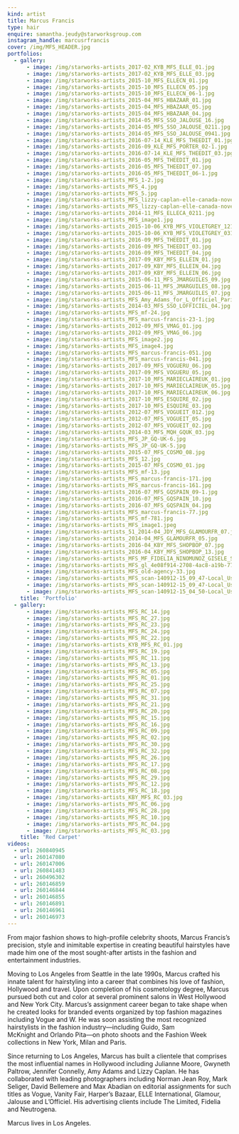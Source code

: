 ```yaml
---
kind: artist
title: Marcus Francis
type: hair
enquire: samantha.jeudy@starworksgroup.com
instagram_handle: marcusrfrancis
cover: /img/MFS_HEADER.jpg
portfolios:
  - gallery:
      - image: /img/starworks-artists_2017-02_KYB_MFS_ELLE_01.jpg
      - image: /img/starworks-artists_2017-02_KYB_MFS_ELLE_03.jpg
      - image: /img/starworks-artists_2015-10_MFS_ELLECN_01.jpg
      - image: /img/starworks-artists_2015-10_MFS_ELLECN_05.jpg
      - image: /img/starworks-artists_2015-10_MFS_ELLECN_06-1.jpg
      - image: /img/starworks-artists_2015-04_MFS_HBAZAAR_01.jpg
      - image: /img/starworks-artists_2015-04_MFS_HBAZAAR_05.jpg
      - image: /img/starworks-artists_2015-04_MFS_HBAZAAR_04.jpg
      - image: /img/starworks-artists_2014-05_MFS_SSO_JALOUSE_16.jpg
      - image: /img/starworks-artists_2014-05_MFS_SSO_JALOUSE_0211.jpg
      - image: /img/starworks-artists_2014-05_MFS_SSO_JALOUSE_0941.jpg
      - image: /img/starworks-artists_2016-07-14_KLE_MFS_THEEDIT_01.jpg
      - image: /img/starworks-artists_2016-09_KLE_MFS_PORTER_02-1.jpg
      - image: /img/starworks-artists_2016-07-14_KLE_MFS_THEEDIT_03.jpg
      - image: /img/starworks-artists_2016-05_MFS_THEEDIT_01.jpg
      - image: /img/starworks-artists_2016-05_MFS_THEEDIT_07.jpg
      - image: /img/starworks-artists_2016-05_MFS_THEEDIT_06-1.jpg
      - image: /img/starworks-artists_MFS_1-2.jpg
      - image: /img/starworks-artists_MFS_4.jpg
      - image: /img/starworks-artists_MFS_5.jpg
      - image: /img/starworks-artists_MFS_lizzy-caplan-elle-canada-november-2014-01.jpg
      - image: /img/starworks-artists_MFS_lizzy-caplan-elle-canada-november-2014-021.jpg
      - image: /img/starworks-artists_2014-11_MFS_ELLECA_0211.jpg
      - image: /img/starworks-artists_MFS_image1.jpg
      - image: /img/starworks-artists_2015-10-06_KYB_MFS_VIOLETGREY_121.jpg
      - image: /img/starworks-artists_2015-10-06_KYB_MFS_VIOLETGREY_031.jpg
      - image: /img/starworks-artists_2016-09_MFS_THEEDIT_01.jpg
      - image: /img/starworks-artists_2016-09_MFS_THEEDIT_03.jpg
      - image: /img/starworks-artists_2016-09_MFS_THEEDIT_04.jpg
      - image: /img/starworks-artists_2017-09_KBY_MFS_ELLEIN_01.jpg
      - image: /img/starworks-artists_2017-09_KBY_MFS_ELLEIN_04.jpg
      - image: /img/starworks-artists_2017-09_KBY_MFS_ELLEIN_06.jpg
      - image: /img/starworks-artists_2015-06-11_MFS_JMARGUILES_09.jpg
      - image: /img/starworks-artists_2015-06-11_MFS_JMARGUILES_08.jpg
      - image: /img/starworks-artists_2015-06-11_MFS_JMARGUILES_07.jpg
      - image: /img/starworks-artists_MFS_Amy_Adams_for_L_Officiel_Paris_February_2014_1.jpg
      - image: /img/starworks-artists_2014-03_MFS_SSO_LOFFICIEL_04.jpg
      - image: /img/starworks-artists_MFS_mf-24.jpg
      - image: /img/starworks-artists_MFS_marcus-francis-23-1.jpg
      - image: /img/starworks-artists_2012-09_MFS_VMAG_01.jpg
      - image: /img/starworks-artists_2012-09_MFS_VMAG_06.jpg
      - image: /img/starworks-artists_MFS_image2.jpg
      - image: /img/starworks-artists_MFS_image4.jpg
      - image: /img/starworks-artists_MFS_marcus-francis-051.jpg
      - image: /img/starworks-artists_MFS_marcus-francis-041.jpg
      - image: /img/starworks-artists_2017-09_MFS_VOGUERU_06.jpg
      - image: /img/starworks-artists_2017-09_MFS_VOGUERU_05.jpg
      - image: /img/starworks-artists_2017-10_MFS_MARIECLAIREUK_01.jpg
      - image: /img/starworks-artists_2017-10_MFS_MARIECLAIREUK_05.jpg
      - image: /img/starworks-artists_2017-10_MFS_MARIECLAIREUK_06.jpg
      - image: /img/starworks-artists_2017-10_MFS_ESQUIRE_02.jpg
      - image: /img/starworks-artists_2017-10_MFS_ESQUIRE_03.jpg
      - image: /img/starworks-artists_2012-07_MFS_VOGUEIT_012.jpg
      - image: /img/starworks-artists_2012-07_MFS_VOGUEIT_05.jpg
      - image: /img/starworks-artists_2012-07_MFS_VOGUEIT_02.jpg
      - image: /img/starworks-artists_2014-03_MFS_MQH_GQUK_03.jpg
      - image: /img/starworks-artists_MFS_JP_GQ-UK-6.jpg
      - image: /img/starworks-artists_MFS_JP_GQ-UK-5.jpg
      - image: /img/starworks-artists_2015-07_MFS_COSMO_08.jpg
      - image: /img/starworks-artists_MFS_12.jpg
      - image: /img/starworks-artists_2015-07_MFS_COSMO_01.jpg
      - image: /img/starworks-artists_MFS_mf-13.jpg
      - image: /img/starworks-artists_MFS_marcus-francis-171.jpg
      - image: /img/starworks-artists_MFS_marcus-francis-161.jpg
      - image: /img/starworks-artists_2016-07_MFS_GQSPAIN_09-1.jpg
      - image: /img/starworks-artists_2016-07_MFS_GQSPAIN_10.jpg
      - image: /img/starworks-artists_2016-07_MFS_GQSPAIN_04.jpg
      - image: /img/starworks-artists_MFS_marcus-francis-77.jpg
      - image: /img/starworks-artists_MFS_mf-781.jpg
      - image: /img/starworks-artists_MFS_image1.jpeg
      - image: /img/starworks-artists_51_2014-04_JDY_MFS_GLAMOURFR_07.jpg
      - image: /img/starworks-artists_2014-04_MFS_GLAMOURFR_05.jpg
      - image: /img/starworks-artists_2016-04_KBY_MFS_SHOPBOP_07.jpg
      - image: /img/starworks-artists_2016-04_KBY_MFS_SHOPBOP_13.jpg
      - image: /img/starworks-artists_MFS_MF_FIDELIA_NINOMUNOZ_GISELE_SUMMER_11.jpg
      - image: /img/starworks-artists_MFS_gl_4e08f914-2708-4ac8-a19b-77430a7a1917.jpg
      - image: /img/starworks-artists_MFS_old-agency-33.jpg
      - image: /img/starworks-artists_MFS_scan-140912-15_09_47-Local_User001.jpg
      - image: /img/starworks-artists_MFS_scan-140912-15_09_47-Local_User001-copy.jpg
      - image: /img/starworks-artists_MFS_scan-140912-15_04_50-Local_User001.jpg
    title: 'Portfolio'
  - gallery:
      - image: /img/starworks-artists_MFS_RC_14.jpg
      - image: /img/starworks-artists_MFS_RC_27.jpg
      - image: /img/starworks-artists_MFS_RC_23.jpg
      - image: /img/starworks-artists_MFS_RC_24.jpg
      - image: /img/starworks-artists_MFS_RC_22.jpg
      - image: /img/starworks-artists_KYB_MFS_RC_01.jpg
      - image: /img/starworks-artists_MFS_RC_19.jpg
      - image: /img/starworks-artists_MFS_RC_11.jpg
      - image: /img/starworks-artists_MFS_RC_13.jpg
      - image: /img/starworks-artists_MFS_RC_05.jpg
      - image: /img/starworks-artists_MFS_RC_01.jpg
      - image: /img/starworks-artists_MFS_RC_25.jpg
      - image: /img/starworks-artists_MFS_RC_07.jpg
      - image: /img/starworks-artists_MFS_RC_31.jpg
      - image: /img/starworks-artists_MFS_RC_21.jpg
      - image: /img/starworks-artists_MFS_RC_20.jpg
      - image: /img/starworks-artists_MFS_RC_15.jpg
      - image: /img/starworks-artists_MFS_RC_16.jpg
      - image: /img/starworks-artists_MFS_RC_09.jpg
      - image: /img/starworks-artists_MFS_RC_02.jpg
      - image: /img/starworks-artists_MFS_RC_30.jpg
      - image: /img/starworks-artists_MFS_RC_32.jpg
      - image: /img/starworks-artists_MFS_RC_26.jpg
      - image: /img/starworks-artists_MFS_RC_17.jpg
      - image: /img/starworks-artists_MFS_RC_08.jpg
      - image: /img/starworks-artists_MFS_RC_29.jpg
      - image: /img/starworks-artists_MFS_RC_12.jpg
      - image: /img/starworks-artists_MFS_RC_18.jpg
      - image: /img/starworks-artists_KBY_MFS_RC_03.jpg
      - image: /img/starworks-artists_MFS_RC_06.jpg
      - image: /img/starworks-artists_MFS_RC_28.jpg
      - image: /img/starworks-artists_MFS_RC_10.jpg
      - image: /img/starworks-artists_MFS_RC_04.jpg
      - image: /img/starworks-artists_MFS_RC_03.jpg
    title: 'Red Carpet'
videos:
  - url: 260840945
  - url: 260147080
  - url: 260147006
  - url: 260841483
  - url: 260496302
  - url: 260146859
  - url: 260146844
  - url: 260146855
  - url: 260146891
  - url: 260146961
  - url: 260146973
---
```

From major fashion shows to high-profile celebrity shoots, Marcus Francis’s precision, style and inimitable expertise in creating beautiful hairstyles have made him one of the most sought-after artists in the fashion and entertainment industries.

Moving to Los Angeles from Seattle in the late 1990s, Marcus crafted his innate talent for hairstyling into a career that combines his love of fashion, Hollywood and travel. Upon completion of his cosmetology degree, Marcus pursued both cut and color at several prominent salons in West Hollywood and New York City. Marcus’s assignment career began to take shape when he created looks for branded events organized by top fashion magazines including Vogue and W. He was soon assisting the most recognized hairstylists in the fashion industry—including Guido, Sam McKnight and Orlando Pita—on photo shoots and the Fashion Week collections in New York, Milan and Paris.

Since returning to Los Angeles, Marcus has built a clientele that comprises the most influential names in Hollywood including Julianne Moore, Gwyneth Paltrow, Jennifer Connelly, Amy Adams and Lizzy Caplan. He has collaborated with leading photographers including Norman Jean Roy, Mark Seliger, David Bellemere and Max Abadian on editorial assignments for such titles as Vogue, Vanity Fair, Harper’s Bazaar, ELLE International, Glamour, Jalouse and L’Officiel. His advertising clients include The Limited, Fidelia and Neutrogena.

Marcus lives in Los Angeles.
